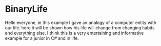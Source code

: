 # BinaryLife


Hello everyone, in this example I gave an analogy of a computer entity with our life.
here it will be shown how his life will change from changing habits and everything else. 
I think this is a very entertaining and informative example for a junior in C# and in life.
